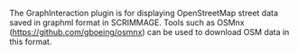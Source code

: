 The GraphInteraction plugin is for displaying OpenStreetMap street data
saved in graphml format in SCRIMMAGE.
Tools such as OSMnx (https://github.com/gboeing/osmnx) can be used to
download OSM data in this format.
